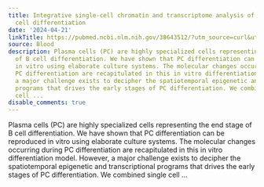 ```yaml
---
title: Integrative single-cell chromatin and transcriptome analysis of human plasma
  cell differentiation
date: '2024-04-21'
linkTitle: https://pubmed.ncbi.nlm.nih.gov/38643512/?utm_source=curl&utm_medium=rss&utm_campaign=journals&utm_content=7603509&fc=None&ff=20240422180751&v=2.18.0.post9+e462414
source: Blood
description: Plasma cells (PC) are highly specialized cells representing the end stage
  of B cell differentiation. We have shown that PC differentiation can be reproduced
  in vitro using elaborate culture systems. The molecular changes occurring during
  PC differentiation are recapitulated in this in vitro differentiation model. However,
  a major challenge exists to decipher the spatiotemporal epigenetic and transcriptional
  programs that drives the early stages of PC differentiation. We combined single
  cell ...
disable_comments: true
---
```

Plasma cells (PC) are highly specialized cells representing the end stage of B cell differentiation. We have shown that PC differentiation can be reproduced in vitro using elaborate culture systems. The molecular changes occurring during PC differentiation are recapitulated in this in vitro differentiation model. However, a major challenge exists to decipher the spatiotemporal epigenetic and transcriptional programs that drives the early stages of PC differentiation. We combined single cell ...